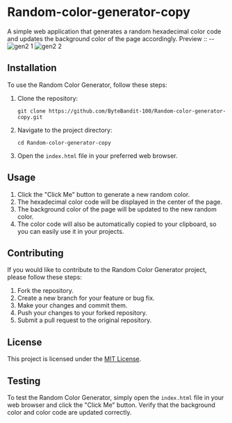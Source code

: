 # Random-color-generator-copy
A simple web application that generates a random hexadecimal color code and updates the background color of the page accordingly.
Preview :: --
![gen2 1](https://github.com/user-attachments/assets/5e706a1a-e91e-49a1-865c-b4f9ab06ee0c)
![gen2 2](https://github.com/user-attachments/assets/c71428a2-bf83-450e-800b-d58e73dce54c)


## Installation

To use the Random Color Generator, follow these steps:

1. Clone the repository:
   ```
   git clone https://github.com/ByteBandit-100/Random-color-generator-copy.git
   ```
2. Navigate to the project directory:
   ```
   cd Random-color-generator-copy
   ```
3. Open the `index.html` file in your preferred web browser.

## Usage

1. Click the "Click Me" button to generate a new random color.
2. The hexadecimal color code will be displayed in the center of the page.
3. The background color of the page will be updated to the new random color.
4. The color code will also be automatically copied to your clipboard, so you can easily use it in your projects.

## Contributing

If you would like to contribute to the Random Color Generator project, please follow these steps:

1. Fork the repository.
2. Create a new branch for your feature or bug fix.
3. Make your changes and commit them.
4. Push your changes to your forked repository.
5. Submit a pull request to the original repository.

## License

This project is licensed under the [MIT License](LICENSE).

## Testing

To test the Random Color Generator, simply open the `index.html` file in your web browser and click the "Click Me" button. Verify that the background color and color code are updated correctly.
